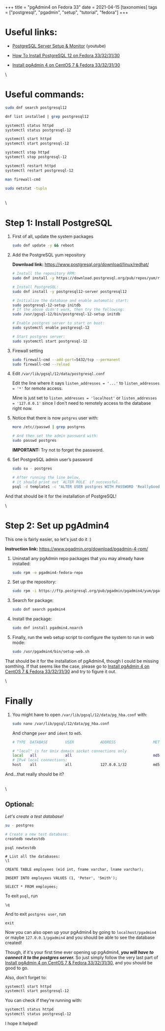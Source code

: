 +++
title = "pgAdmin4 on Fedora 33"
date = 2021-04-15
[taxonomies]
tags = ["postgresql", "pgadmin", "setup", "tutorial", "fedora"]
+++

# Useful links:

-   [PostgreSQL Server Setup & Monitor](https://www.youtube.com/watch?v=jDQjRHPRcgM&list=PL061tjwVHN1gJIfXCHk4jc9aRacY0D9vR&index=1&t=581s) (youtube)

-   [How To Install PostgreSQL 12 on Fedora 33/32/31/30](https://computingforgeeks.com/how-to-install-postgresql-12-on-fedora/)

-   [Install pgAdmin 4 on CentOS 7 & Fedora 33/32/31/30](https://computingforgeeks.com/how-to-install-pgadmin-on-centos-fedora/)

\

# Useful commands:

```bash
sudo dnf search postgresql12

dnf list installed | grep postgresql12

systemctl status httpd
systemctl status postgresql-12

systemctl start httpd
systemctl start postgresql-12

systemctl stop httpd
systemctl stop postgresql-12

systemctl restart httpd
systemctl restart postgresql-12

man firewall-cmd

sudo netstat -tupln
```

\
\

# Step 1: Install PostgreSQL

1.  First of all, update the system packages

    ```bash
    sudo dnf update -y && reboot
    ```

2.  Add the PostgreSQL yum repository

    **Download link:** <https://www.postgresql.org/download/linux/redhat/>

    ```bash
    # Install the repository RPM:
    sudo dnf install -y https://download.postgresql.org/pub/repos/yum/reporpms/F-33-x86_64/ pgdg-fedora-repo-latest.noarch.rpm

    # Install PostgreSQL:
    sudo dnf install -y postgresql12-server postgresql12

    # Initialize the database and enable automatic start:
    sudo postgresql-12-setup initdb
    # If the above didn't work, then try the following:
    sudo /usr/pgsql-12/bin/postgresql-12-setup initdb

    # Enable postgres server to start on boot:
    sudo systemctl enable postgresql-12

    # Start postgres server:
    sudo systemctl start postgresql-12
    ```

3.  Firewall setting

    ```bash
    sudo firewall-cmd --add-port=5432/tcp --permanent
    sudo firewall-cmd --reload
    ```

4.  Edit `/var/lib/pgsql/12/data/postgresql.conf`

    Edit the line where it says `listen_addresses = '...'` to `listen_addresses = '*'` for remote access.

    Mine is just set to `listen_addresses = 'localhost'` or `listen_addresses = '127.0.0.1'` since I don't need to remotely access to the database right now.

5.  Notice that there is now `potgres` user with:

    ```bash
    more /etc//passwd | grep postgres

    # And then set the admin password with:
    sudo passwd postgres
    ```

    **IMPORTANT:** Try not to forget the password.

6.  Set PostgreSQL admin user’s password

    ```bash
    sudo su - postgres

    # After running the line below,
    # it should print out `ALTER ROLE` if successful.
    psql -d template1 -c "ALTER USER postgres WITH PASSWORD 'ReallyGoodPasswd';"
    ```

And that should be it for the installation of PostgreSQL!

\

# Step 2: Set up pgAdmin4

This one is fairly easier, so let's just do it :)

**Instruction link:** <https://www.pgadmin.org/download/pgadmin-4-rpm/>

1. Uninstall any pgAdmin repo packages that you may already have installed:

    ```bash
    sudo rpm -e pgadmin4-fedora-repo
    ```

2. Set up the repository:

    ```bash
    sudo rpm -i https://ftp.postgresql.org/pub/pgadmin/pgadmin4/yum/pgadmin4-fedora-repo-1-1.noarch.rpm
    ```

3. Search for package:

    ```bash
    sudo dnf search pgadmin4
    ```

4. Install the package:

    ```bash
    sudo dnf install pgadmin4.noarch
    ```

5. Finally, run the web setup script to configure the system to run in web mode:

    ```bash
    sudo /usr/pgadmin4/bin/setup-web.sh
    ```

That should be it for the installation of pgAdmin4, though I could be missing somthing. If that seems like the case, please go to [Install pgAdmin 4 on CentOS 7 & Fedora 33/32/31/30](https://computingforgeeks.com/how-to-install-pgadmin-on-centos-fedora/) and try to figure it out.

\

# Finally

1. You might have to open `/var/lib/pgsql/12/data/pg_hba.conf` with:

    ```bash
    sudo nano /var/lib/pgsql/12/data/pg_hba.conf
    ```

    And change `peer` and `ident` to `md5`.

    ```bash
    # TYPE  DATABASE        USER            ADDRESS                 METHOD

    # "local" is for Unix domain socket connections only
    local   all             all                                     md5
    # IPv4 local connections:
    host    all             all             127.0.0.1/32            md5
    ```

And...that really should be it?

\
\

## Optional:

_Let's create a test database!_

```bash
su - postgres
```

```bash
# Create a new test database:
createdb newtestdb
```

```
psql newtestdb

# List all the databases:
\l

CREATE TABLE employees (eid int, fname varchar, lname varchar);

INSERT INTO employees VALUES (1, 'Peter', 'Smith');

SELECT * FROM employees;
```

To exit `psql`, run

```
\q
```

And to exit `postgres user`, run

```
exit
```

Now you can also open up your pgAdmin4 by going to `localhost/pgadmin4` or maybe `127.0.0.1/pgadmin4` and you should be able to see the database created!

Though, if it's your first time ever opening up pgAdmin4, **_you will have to connect it to the postgres server._** So just simply follow the very last part of [Install pgAdmin 4 on CentOS 7 & Fedora 33/32/31/30](https://computingforgeeks.com/how-to-install-pgadmin-on-centos-fedora/), and you should be good to go.

Also, don't forget to:

```bash
systemctl start httpd
systemctl start postgresql-12
```

You can check if they're running with:

```bash
systemctl status httpd
systemctl status postgresql-12
```

I hope it helped!
